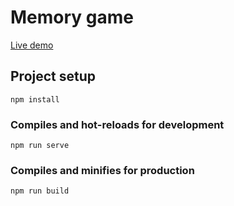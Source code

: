# Memory game

[Live demo](https://scred666.github.io/demos/memory-game/)

## Project setup
```
npm install
```

### Compiles and hot-reloads for development
```
npm run serve
```

### Compiles and minifies for production
```
npm run build
```
